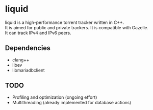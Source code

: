 # liquid

liquid is a high-performance torrent tracker written in C++.  
It is aimed for public and private trackers. It is compatible with Gazelle.  
It can track IPv4 and IPv6 peers.

## Dependencies
- clang++
- libev
- libmariadbclient

## TODO
- Profiling and optimization (ongoing effort)
- Multithreading (already implemented for database actions)
